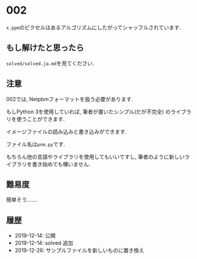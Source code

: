 # 002
`x.ppm`のピクセルはあるアルゴリズムにしたがってシャッフルされています.

## もし解けたと思ったら
`solved/solved.ja.md`を見てください.

## 注意
002では, Netpbmフォーマットを扱う必要があります.

もしPython 3を使用していれば, 筆者が書いたシンプル(だが不完全)
のライブラリを使うことができます.

イメージファイルの読み込みと書き込みができます.

ファイル名は`pnm.py`です.

もちろん他の言語やライブラリを使用してもいいですし,
筆者のように新しいライブラリを書き始めても構いません.

## 難易度
簡単そう…….

## 履歴
* 2019-12-14: 公開
* 2019-12-14: solved 追加
* 2019-12-26: サンプルファイルを新しいものに置き換え
